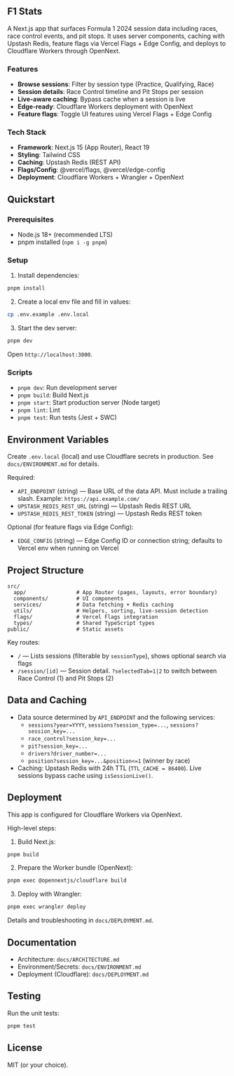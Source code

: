 ## F1 Stats

A Next.js app that surfaces Formula 1 2024 session data including races, race control events, and pit stops. It uses server components, caching with Upstash Redis, feature flags via Vercel Flags + Edge Config, and deploys to Cloudflare Workers through OpenNext.

### Features
- **Browse sessions**: Filter by session type (Practice, Qualifying, Race)
- **Session details**: Race Control timeline and Pit Stops per session
- **Live-aware caching**: Bypass cache when a session is live
- **Edge-ready**: Cloudflare Workers deployment with OpenNext
- **Feature flags**: Toggle UI features using Vercel Flags + Edge Config

### Tech Stack
- **Framework**: Next.js 15 (App Router), React 19
- **Styling**: Tailwind CSS
- **Caching**: Upstash Redis (REST API)
- **Flags/Config**: @vercel/flags, @vercel/edge-config
- **Deployment**: Cloudflare Workers + Wrangler + OpenNext

## Quickstart

### Prerequisites
- Node.js 18+ (recommended LTS)
- pnpm installed (`npm i -g pnpm`)

### Setup
1. Install dependencies:
```bash
pnpm install
```
2. Create a local env file and fill in values:
```bash
cp .env.example .env.local
```
3. Start the dev server:
```bash
pnpm dev
```
Open `http://localhost:3000`.

### Scripts
- `pnpm dev`: Run development server
- `pnpm build`: Build Next.js
- `pnpm start`: Start production server (Node target)
- `pnpm lint`: Lint
- `pnpm test`: Run tests (Jest + SWC)

## Environment Variables
Create `.env.local` (local) and use Cloudflare secrets in production. See `docs/ENVIRONMENT.md` for details.

Required:
- `API_ENDPOINT` (string) — Base URL of the data API. Must include a trailing slash. Example: `https://api.example.com/`
- `UPSTASH_REDIS_REST_URL` (string) — Upstash Redis REST URL
- `UPSTASH_REDIS_REST_TOKEN` (string) — Upstash Redis REST token

Optional (for feature flags via Edge Config):
- `EDGE_CONFIG` (string) — Edge Config ID or connection string; defaults to Vercel env when running on Vercel

## Project Structure
```
src/
  app/                # App Router (pages, layouts, error boundary)
  components/         # UI components
  services/           # Data fetching + Redis caching
  utils/              # Helpers, sorting, live-session detection
  flags/              # Vercel Flags integration
  types/              # Shared TypeScript types
public/               # Static assets
```

Key routes:
- `/` — Lists sessions (filterable by `sessionType`), shows optional search via flags
- `/session/[id]` — Session detail. `?selectedTab=1|2` to switch between Race Control (1) and Pit Stops (2)

## Data and Caching
- Data source determined by `API_ENDPOINT` and the following services:
  - `sessions?year=YYYY`, `sessions?session_type=...`, `sessions?session_key=...`
  - `race_control?session_key=...`
  - `pit?session_key=...`
  - `drivers?driver_number=...`
  - `position?session_key=...&position<=1` (winner by race)
- Caching: Upstash Redis with 24h TTL (`TTL_CACHE = 86400`). Live sessions bypass cache using `isSessionLive()`.

## Deployment
This app is configured for Cloudflare Workers via OpenNext.

High-level steps:
1. Build Next.js:
```bash
pnpm build
```
2. Prepare the Worker bundle (OpenNext):
```bash
pnpm exec @opennextjs/cloudflare build
```
3. Deploy with Wrangler:
```bash
pnpm exec wrangler deploy
```

Details and troubleshooting in `docs/DEPLOYMENT.md`.

## Documentation
- Architecture: `docs/ARCHITECTURE.md`
- Environment/Secrets: `docs/ENVIRONMENT.md`
- Deployment (Cloudflare): `docs/DEPLOYMENT.md`

## Testing
Run the unit tests:
```bash
pnpm test
```

## License
MIT (or your choice).
